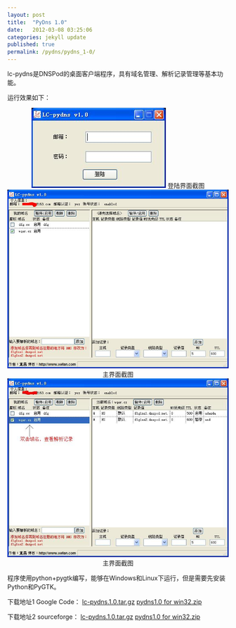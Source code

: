 ```yaml
---
layout: post
title:  "PyDns 1.0"
date:   2012-03-08 03:25:06
categories: jekyll update
published: true
permalink: /pydns/pydns_1-0/
---
```


lc-pydns是DNSPod的桌面客户端程序，具有域名管理、解析记录管理等基本功能。

运行效果如下：
<p style="text-align: center;"><img class="aligncenter size-full wp-image-51" title="登陆界面" src="/assets/uploads/2012/03/pydns-login.jpg" alt="" /> 登陆界面截图
<img class="aligncenter size-full wp-image-52" title="主界面" src="/assets/uploads/2012/03/pydns-main.jpg" alt="" /> 主界面截图
<img class="aligncenter size-full wp-image-53" title="主界面" src="/assets/uploads/2012/03/pydns-main2.jpg" alt="" /> 主界面截图</p>
程序使用python+pygtk编写，能够在Windows和Linux下运行，但是需要先安装Python和PyGTK。

下载地址1 Google Code：
<a href="http://code.google.com/p/lc-project/downloads/detail?name=lc-pydns.1.0.tar.gz&amp;can=2&amp;q=" target="_blank">lc-pydns.1.0.tar.gz</a>
<a href="http://code.google.com/p/lc-project/downloads/detail?name=pydns1.0%20for%20win32.zip&amp;can=2&amp;q=" target="_blank">pydns1.0 for win32.zip</a>

下载地址2 sourceforge：
<a title="Click to download lc-pydns.1.0.tar.gz" href="http://sourceforge.net/projects/lc-project/files/pydns/lc-pydns.1.0.tar.gz/download" target="_blank">lc-pydns.1.0.tar.gz</a>
<a title="Click to download pydns1.0 for win32.zip" href="http://sourceforge.net/projects/lc-project/files/pydns/pydns1.0%20for%20win32.zip/download" target="_blank">pydns1.0 for win32.zip</a>
